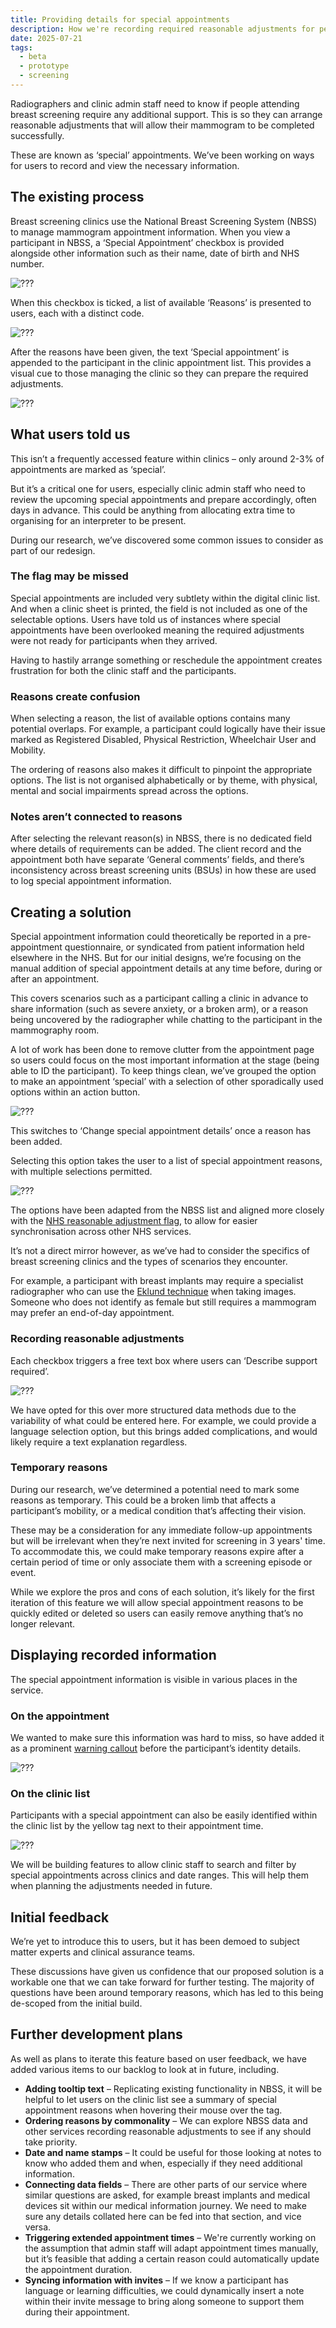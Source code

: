 ```yaml
---
title: Providing details for special appointments  
description: How we're recording required reasonable adjustments for people attending breast screening
date: 2025-07-21
tags:
  - beta
  - prototype
  - screening
---
```


Radiographers and clinic admin staff need to know if people attending breast screening require any additional support. This is so they can arrange reasonable adjustments that will allow their mammogram to be completed successfully.  

These are known as ‘special’ appointments. We’ve been working on ways for users to record and view the necessary information. 

## The existing process 

Breast screening clinics use the National Breast Screening System (NBSS) to manage mammogram appointment information. When you view a participant in NBSS, a ‘Special Appointment’ checkbox is provided alongside other information such as their name, date of birth and NHS number. 

![???](nbss-sa-checkbox.png)

When this checkbox is ticked, a list of available ‘Reasons’ is presented to users, each with a distinct code.

![???](nbss-sa-codes.png)

After the reasons have been given, the text ‘Special appointment’ is appended to the participant in the clinic appointment list. This provides a visual cue to those managing the clinic so they can prepare the required adjustments. 

![???](nbss-sa-tooltip.png)

## What users told us 

This isn’t a frequently accessed feature within clinics – only around 2-3% of appointments are marked as ‘special’. 

But it’s a critical one for users, especially clinic admin staff who need to review the upcoming special appointments and prepare accordingly, often days in advance. This could be anything from allocating extra time to organising for an interpreter to be present. 

During our research, we’ve discovered some common issues to consider as part of our redesign. 

### The flag may be missed 

Special appointments are included very subtlety within the digital clinic list. And when a clinic sheet is printed, the field is not included as one of the selectable options. Users have told us of instances where special appointments have been overlooked meaning the required adjustments were not ready for participants when they arrived.  

Having to hastily arrange something or reschedule the appointment creates frustration for both the clinic staff and the participants. 

### Reasons create confusion 

When selecting a reason, the list of available options contains many potential overlaps. For example, a participant could logically have their issue marked as Registered Disabled, Physical Restriction, Wheelchair User and Mobility. 

The ordering of reasons also makes it difficult to pinpoint the appropriate options. The list is not organised alphabetically or by theme, with physical, mental and social impairments spread across the options. 

### Notes aren’t connected to reasons 

After selecting the relevant reason(s) in NBSS, there is no dedicated field where details of requirements can be added. The client record and the appointment both have separate ‘General comments’ fields, and there’s inconsistency across breast screening units (BSUs) in how these are used to log special appointment information.

## Creating a solution 

Special appointment information could theoretically be reported in a pre-appointment questionnaire, or syndicated from patient information held elsewhere in the NHS. But for our initial designs, we’re focusing on the manual addition of special appointment details at any time before, during or after an appointment. 

This covers scenarios such as a participant calling a clinic in advance to share information (such as severe anxiety, or a broken arm), or a reason being uncovered by the radiographer while chatting to the participant in the mammography room. 

A lot of work has been done to remove clutter from the appointment page so users could focus on the most important information at the stage (being able to ID the participant). To keep things clean, we’ve grouped the option to make an appointment ‘special’ with a selection of other sporadically used options within an action button. 

![???](sa-launch.png)

This switches to ‘Change special appointment details’ once a reason has been added. 

Selecting this option takes the user to a list of special appointment reasons, with multiple selections permitted. 

![???](sa-categories.png)

The options have been adapted from the NBSS list and aligned more closely with the [NHS reasonable adjustment flag](https://digital.nhs.uk/services/reasonable-adjustment-flag), to allow for easier synchronisation across other NHS services. 

It’s not a direct mirror however, as we’ve had to consider the specifics of breast screening clinics and the types of scenarios they encounter. 

For example, a participant with breast implants may require a specialist radiographer who can use the [Eklund technique](https://radiopaedia.org/articles/eklund-technique) when taking images. Someone who does not identify as female but still requires a mammogram may prefer an end-of-day appointment. 

### Recording reasonable adjustments 

Each checkbox triggers a free text box where users can ‘Describe support required’.

![???](sa-details.png)

We have opted for this over more structured data methods due to the variability of what could be entered here. For example, we could provide a language selection option, but this brings added complications, and would likely require a text explanation regardless.  

### Temporary reasons 

During our research, we’ve determined a potential need to mark some reasons as temporary. This could be a broken limb that affects a participant’s mobility, or a medical condition that’s affecting their vision. 

These may be a consideration for any immediate follow-up appointments but will be irrelevant when they’re next invited for screening in 3 years' time.  To accommodate this, we could make temporary reasons expire after a certain period of time or only associate them with a screening episode or event. 

While we explore the pros and cons of each solution, it’s likely for the first iteration of this feature we will allow special appointment reasons to be quickly edited or deleted so users can easily remove anything that’s no longer relevant. 

## Displaying recorded information 

The special appointment information is visible in various places in the service. 

### On the appointment 

We wanted to make sure this information was hard to miss, so have added it as a prominent [warning callout](https://service-manual.nhs.uk/design-system/components/warning-callout) before the participant’s identity details. 

![???](sa-callout.png)

### On the clinic list 

Participants with a special appointment can also be easily identified within the clinic list by the yellow tag next to their appointment time. 

![???](sa-clinic-list.png)

We will be building features to allow clinic staff to search and filter by special appointments across clinics and date ranges. This will help them when planning the adjustments needed in future.  

## Initial feedback 

We’re yet to introduce this to users, but it has been demoed to subject matter experts and clinical assurance teams. 

These discussions have given us confidence that our proposed solution is a workable one that we can take forward for further testing. The majority of questions have been around temporary reasons, which has led to this being de-scoped from the initial build. 

## Further development plans 

As well as plans to iterate this feature based on user feedback, we have added various items to our backlog to look at in future, including. 

- **Adding tooltip text** – Replicating existing functionality in NBSS, it will be helpful to let users on the clinic list see a summary of special appointment reasons when hovering their mouse over the tag. 
- **Ordering reasons by commonality** – We can explore NBSS data and other services recording reasonable adjustments to see if any should take priority. 
- **Date and name stamps** – It could be useful for those looking at notes to know who added them and when, especially if they need additional information. 
- **Connecting data fields** – There are other parts of our service where similar questions are asked, for example breast implants and medical devices sit within our medical information journey. We need to make sure any details collated here can be fed into that section, and vice versa. 
- **Triggering extended appointment times** – We're currently working on the assumption that admin staff will adapt appointment times manually, but it’s feasible that adding a certain reason could automatically update the appointment duration. 
- **Syncing information with invites** – If we know a participant has language or learning difficulties, we could dynamically insert a note within their invite message to bring along someone to support them during their appointment. 
